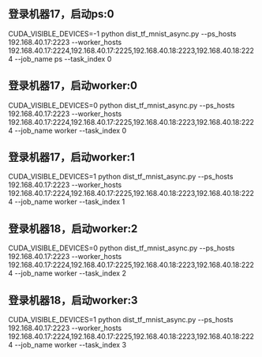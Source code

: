 ## 登录机器17，启动ps:0
CUDA_VISIBLE_DEVICES=-1 python dist_tf_mnist_async.py --ps_hosts 192.168.40.17:2223 --worker_hosts 192.168.40.17:2224,192.168.40.17:2225,192.168.40.18:2223,192.168.40.18:2224 --job_name ps --task_index 0
## 登录机器17，启动worker:0
CUDA_VISIBLE_DEVICES=0 python dist_tf_mnist_async.py --ps_hosts 192.168.40.17:2223 --worker_hosts 192.168.40.17:2224,192.168.40.17:2225,192.168.40.18:2223,192.168.40.18:2224 --job_name worker --task_index 0
## 登录机器17，启动worker:1
CUDA_VISIBLE_DEVICES=1 python dist_tf_mnist_async.py --ps_hosts 192.168.40.17:2223 --worker_hosts 192.168.40.17:2224,192.168.40.17:2225,192.168.40.18:2223,192.168.40.18:2224 --job_name worker --task_index 1
## 登录机器18，启动worker:2
CUDA_VISIBLE_DEVICES=0 python dist_tf_mnist_async.py --ps_hosts 192.168.40.17:2223 --worker_hosts 192.168.40.17:2224,192.168.40.17:2225,192.168.40.18:2223,192.168.40.18:2224 --job_name worker --task_index 2
## 登录机器18，启动worker:3
CUDA_VISIBLE_DEVICES=1 python dist_tf_mnist_async.py --ps_hosts 192.168.40.17:2223 --worker_hosts 192.168.40.17:2224,192.168.40.17:2225,192.168.40.18:2223,192.168.40.18:2224 --job_name worker --task_index 3
